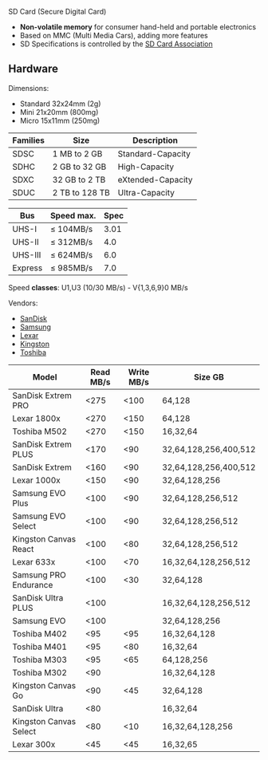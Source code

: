 


SD Card (Secure Digital Card)

* **Non-volatile memory** for consumer hand-held and portable electronics
* Based on MMC (Multi Media Cars), adding more features
* SD Specifications is controlled by the [SD Card Association](https://www.sdcard.org/)

## Hardware

Dimensions: 

* Standard 32x24mm (2g)
* Mini 21x20mm (800mg)
* Micro 15x11mm (250mg)

Families| Size           | Description
--------|----------------|--------------------
SDSC    | 1 MB to 2 GB   | Standard-Capacity
SDHC    | 2 GB to 32 GB  | High-Capacity
SDXC    | 32 GB to 2 TB  | eXtended-Capacity
SDUC    | 2 TB to 128 TB | Ultra-Capacity 

Bus      | Speed max.  | Spec 
---------|-------------|-------
UHS-I    | ≤ 104MB/s   | 3.01
UHS-II   | ≤ 312MB/s   | 4.0
UHS-III  | ≤ 624MB/s   | 6.0
Express  | ≤ 985MB/s   | 7.0

Speed **classes**: U1,U3 (10/30 MB/s) - V{1,3,6,9}0 MB/s

Vendors:

* [SanDisk][sdi]
* [Samsung][sam]
* [Lexar][lex]
* [Kingston][king]
* [Toshiba][tosh]

Model                  | Read MB/s | Write MB/s | Size GB
-----------------------|-----------|------------|----------------
SanDisk Extrem PRO     | <275      | <100       |       64,128
Lexar 1800x            | <270      | <150       |       64,128
Toshiba M502           | <270      | <150       | 16,32,64
SanDisk Extrem PLUS    | <170      | <90        |    32,64,128,256,400,512
SanDisk Extrem         | <160      | <90        |    32,64,128,256,400,512
Lexar 1000x            | <150      | <90        |    32,64,128,256
Samsung EVO Plus       | <100      | <90        |    32,64,128,256,512
Samsung EVO Select     | <100      | <90        |    32,64,128,256,512
Kingston Canvas React  | <100      | <80        |    32,64,128,256,512
Lexar 633x             | <100      | <70        | 16,32,64,128,256,512
Samsung PRO Endurance  | <100      | <30        |    32,64,128
SanDisk Ultra PLUS     | <100      |            | 16,32,64,128,256,512
Samsung EVO            | <100      |            |    32,64,128,256
Toshiba M402           | <95       | <95        | 16,32,64,128
Toshiba M401           | <95       | <80        | 16,32,64
Toshiba M303           | <95       | <65        |       64,128,256
Toshiba M302           | <90       |            | 16,32,64,128
Kingston Canvas Go     | <90       | <45        |    32,64,128
SanDisk Ultra          | <80       |            | 16,32,64
Kingston Canvas Select | <80       | <10        | 16,32,64,128,256
Lexar 300x             | <45       | <45        | 16,32,65

[king]: https://www.kingston.com/us/flash/microsd_cards
[lex]: https://www.lexar.com/products/memory-cards/
[sam]: https://www.samsung.com/us/computing/memory-storage/memory-cards
[sdi]: https://www.sandisk.com/home/memory-cards
[tosh]: https://www.toshiba-memory.com/product-category/micro-sd-cards

